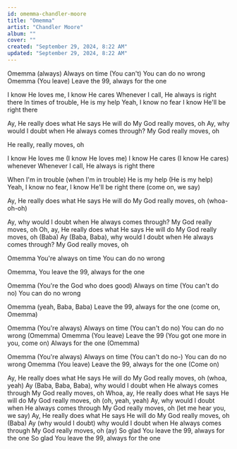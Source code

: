 ```yaml
---
id: omemma-chandler-moore
title: "Omemma"
artist: "Chandler Moore"
album: ""
cover: ""
created: "September 29, 2024, 8:22 AM"
updated: "September 29, 2024, 8:22 AM"
---
```


Omemma (always)
Always on time (You can't)
You can do no wrong
Omemma (You leave)
Leave the 99, always for the one

I know He loves me, I know He cares
Whenever I call, He always is right there
In times of trouble, He is my help
Yeah, I know no fear
I know He'll be right there

Ay, He really does what He says He will do
My God really moves, oh
Ay, why would I doubt when He always comes through?
My God really moves, oh

He really, really moves, oh

I know He loves me (I know He loves me)
I know He cares (I know He cares) whenever
Whenever I call, He always is right there

When I'm in trouble (when I'm in trouble)
He is my help (He is my help)
Yeah, I know no fear, I know He'll be right there (come on, we say)

Ay, He really does what He says He will do
My God really moves, oh (whoa-oh-oh)

Ay, why would I doubt when He always comes through?
My God really moves, oh
Oh, ay, He really does what He says He will do
My God really moves, oh (Baba)
Ay (Baba, Baba), why would I doubt when He always comes through?
My God really moves, oh

Omemma
You're always on time
You can do no wrong

Omemma,
You leave the 99, always for the one

Omemma (You're the God who does good)
Always on time (You can't do no)
You can do no wrong

Omemma (yeah, Baba, Baba)
Leave the 99, always for the one (come on, Omemma)

Omemma (You're always)
Always on time (You can't do no)
You can do no wrong (Omemma)
Omemma (You leave)
Leave the 99 (You got one more in you, come on)
Always for the one (Omemma)

Omemma (You're always)
Always on time (You can't do no-)
You can do no wrong
Omemma (You leave)
Leave the 99, always for the one (Come on)

Ay, He really does what He says He will do
My God really moves, oh (whoa, yeah)
Ay (Baba, Baba, Baba), why would I doubt when He always comes through
My God really moves, oh
Whoa, ay, He really does what He says He will do
My God really moves, oh (oh, yeah, yeah)
Ay, why would I doubt when He always comes through
My God really moves, oh (let me hear you, we say)
Ay, He really does what He says He will do
My God really moves, oh (Baba)
Ay (why would I doubt) why would I doubt when He always comes through
My God really moves, oh (ay)
So glad You leave the 99, always for the one
So glad You leave the 99, always for the one
